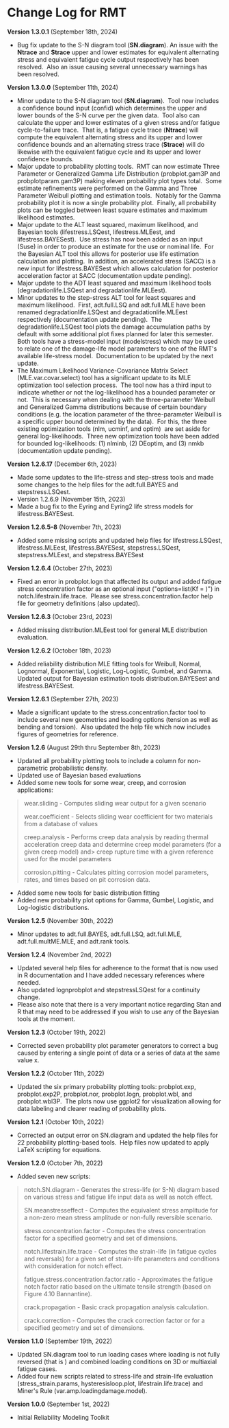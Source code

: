 # Change Log for RMT
**Version 1.3.0.1** (September 18th, 2024)
* Bug fix update to the S-N diagram tool (**SN.diagram**). An issue with the **Ntrace** and **Strace** upper and lower estimates for equivalent alternating stress and equivalent fatigue cycle output respectively has been resolved.  Also an issue causing several unnecessary warnings has been resolved. 

**Version 1.3.0.0** (September 11th, 2024)
* Minor update to the S-N diagram tool (**SN.diagram**).  Tool now includes a confidence bound input (confid) which determines the upper and lower bounds of the S-N curve per the given data.  Tool also can calculate the upper and lower estimates of a given stress and/or fatigue cycle-to-failure trace.  That is, a fatigue cycle trace (**Ntrace**) will compute the equivalent alternating stress and its upper and lower confidence bounds and an alternating stress trace (**Strace**) will do likewise with the equivalent fatigue cycle and its upper and lower confidence bounds.
* Major update to probability plotting tools.  RMT can now estimate Three Parameter or Generalized Gamma Life Distribution (probplot.gam3P and probplotparam.gam3P) making eleven probability plot types total.  Some estimate refinements were performed on the Gamma and Three Parameter Weibull plotting and estimation tools.  Notably for the Gamma probability plot it is now a single probability plot.  Finally, all probability plots can be toggled between least square estimates and maximum likelihood estimates.
* Major update to the ALT least squared, maximum likelihood, and Bayesian tools (lifestress.LSQest, lifestress.MLEest, and lifestress.BAYESest).  Use stress has now been added as an input (Suse) in order to produce an estimate for the use or nominal life.  For the Bayesian ALT tool this allows for posterior use life estimation calculation and plotting.  In addition, an accelerated stress (SACC) is a new input for lifestress.BAYESest which allows calculation for posterior acceleration factor at SACC (documentation update pending).
* Major update to the ADT least squared and maximum likelihood tools (degradationlife.LSQest and degradationlife.MLEest).
* Minor updates to the step-stress ALT tool for least squares and maximum likelihood.  First, adt.full.LSQ and adt.full.MLE have been renamed degradationlife.LSQest and degradationlife.MLEest respectively (documentation update pending).  The degradationlife.LSQest tool plots the damage accumulation paths by default with some additional plot fixes planned for later this semester.  Both tools have a stress-model input (modelstress) which may be used to relate one of the damage-life model parameters to one of the RMT's available life-stress model.  Documentation to be updated by the next update.
* The Maximum Likelihood Variance-Covariance Matrix Select (MLE.var.covar.select) tool has a significant update to its MLE optimization tool selection process.  The tool now has a third input to indicate whether or not the log-likelihood has a bounded parameter or not.  This is necessary when dealing with the three-parameter Weibull and Generalized Gamma distributions because of certain boundary conditions (e.g. the location parameter of the three-parameter Weibull is a specific upper bound determined by the data).  For this, the three existing optimization tools (nlm, ucminf, and optim)  are set aside for general log-likelihoods.  Three new optimization tools have been added for bounded log-likelihoods: (1) nlminb, (2) DEoptim, and (3) nmkb (documentation update pending).

**Version 1.2.6.17** (December 6th, 2023)
* Made some updates to the life-stress and step-stress tools and made some changes to the help files for the adt.full.BAYES and stepstress.LSQest.
* Version 1.2.6.9 (November 15th, 2023)
* Made a bug fix to the Eyring and Eyring2 life stress models for  lifestress.BAYESest.

**Version 1.2.6.5-8** (November 7th, 2023)
* Added some missing scripts and updated help files for lifestress.LSQest, lifestress.MLEest, lifestress.BAYESest, stepstress.LSQest, stepstress.MLEest, and stepstress.BAYESest

**Version 1.2.6.4** (October 27th, 2023)
* Fixed an error in probplot.logn that affected its output and added fatigue stress concentration factor as an optional input ("options=list(Kf = )") in notch.lifestrain.life.trace.  Please see stress.concentration.factor help file for geometry definitions (also updated).

**Version 1.2.6.3** (October 23rd, 2023)
* Added missing distribution.MLEest tool for general MLE distribution evaluation.

**Version 1.2.6.2** (October 18th, 2023)
* Added reliability distribution MLE fitting tools for Weibull, Normal, Lognormal, Exponential, Logistic, Log-Logistic, Gumbel, and Gamma.
Updated output for Bayesian estimation tools distribution.BAYESest and lifestress.BAYESest.

**Version 1.2.6.1** (September 27th, 2023)
* Made a significant update to the stress.concentration.factor tool to include several new geometries and loading options (tension as well as bending and torsion).  Also updated the help file which now includes figures of geometries for reference.

**Version 1.2.6** (August 29th thru September 8th, 2023)
* Updated all probability plotting tools to include a column for non-parametric probabilistic density.
* Updated use of Bayesian based evaluations
* Added some new tools for some wear, creep, and corrosion applications:
> wear.sliding - Computes sliding wear output for a given scenario
> 
> wear.coefficient - Selects sliding wear coefficient for two materials from a database of values
> 
> creep.analysis - Performs creep data analysis by reading thermal acceleration creep data and determine creep model parameters (for a given creep model) and> creep rupture time with a given reference used for the model parameters
> 
> corrosion.pitting - Calculates pitting corrosion model parameters, rates, and times based on pit corrosion data.
> 
* Added some new tools for basic distribution fitting
* Added new probability plot options for Gamma, Gumbel, Logistic, and Log-logistic distributions.

**Version 1.2.5** (November 30th, 2022)
* Minor updates to adt.full.BAYES, adt.full.LSQ, adt.full.MLE, adt.full.multME.MLE, and adt.rank tools.

**Version 1.2.4** (November 2nd, 2022)
* Updated several help files for adherence to the  format that is now used in R documentation and I have added necessary references where needed.
* Also updated lognprobplot and stepstressLSQest for a continuity change.
* Please also note that there is a very important notice regarding Stan and R that may need to be addressed if you wish to use any of the Bayesian tools at the moment.

**Version 1.2.3** (October 19th, 2022)
* Corrected seven probability plot parameter generators to correct a bug caused by entering a single point of data or a series of data at the same value x.

**Version 1.2.2** (October 11th, 2022)
* Updated the six primary probability plotting tools: probplot.exp, probplot.exp2P, probplot.nor, probplot.logn, probplot.wbl, and probplot.wbl3P.  The plots now use ggplot2 for visualization allowing for data labeling and clearer reading of probability plots.

**Version 1.2.1** (October 10th, 2022)
* Corrected an output error on SN.diagram and updated the help files for 22 probability plotting-based tools.  Help files now updated to apply LaTeX scripting for equations.

**Version 1.2.0** (October 7th, 2022)
* Added seven new scripts:
> notch.SN.diagram - Generates the stress-life (or S-N) diagram based on various stress and fatigue life input data as well as notch effect.
>
> SN.meanstresseffect - Computes the equivalent stress amplitude  for a non-zero mean stress amplitude  or non-fully reversible scenario.
>
> stress.concentration.factor - Computes the stress concentration factor  for a specified geometry and set of dimensions.
>
> notch.lifestrain.life.trace - Computes the strain-life (in fatigue cycles  and reversals) for a given set of strain-life parameters and conditions with consideration for notch effect.
>
> fatigue.stress.concentration.factor.ratio - Approximates the fatigue notch factor ratio  based on the ultimate tensile strength (based on Figure 4.10 Bannantine).
>
> crack.propagation - Basic crack propagation analysis calculation.
>
> crack.correction - Computes the crack correction factor  or  for a specified geometry and set of dimensions.

**Version 1.1.0** (September 19th, 2022)
* Updated SN.diagram tool to run loading cases where loading is not fully reversed (that is ) and combined loading conditions on 3D or multiaxial fatigue cases.
* Added four new scripts related to stress-life and strain-life evaluation (stress_strain.params, hysteresisloop.plot, lifestrain.life.trace) and Miner's Rule (var.amp.loadingdamage.model).

**Version 1.0.0** (September 1st, 2022)
* Initial Reliability Modeling Toolkit
